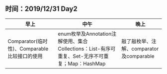 ## 时间：2019/12/31 Day2

| 早上 | 中午 | 晚上 |
| ---- | ---- | ---- |
| Comparator(临时性)、Comparable比较接口的使用 | enum枚举及Annotation注解使用、集合Collections：List-有序可重复、Set-无序不可重复；Map：HashMap | 敲了敲枚举、注解、comparator及comparable |

